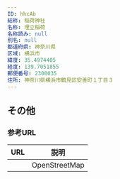 ```yaml
---
ID: hhcAb
総称: 稲荷神社
名称: 埋立稲荷
名称読み: null
別名: null
都道府県: 神奈川県
区域: 横浜市
緯度: 35.4974405
経度: 139.7051855
郵便番号: 2300035
住所: 神奈川県横浜市鶴見区安善町１丁目３
---
```


## その他

### 参考URL

| URL | 説明          |
| --- | ------------- |
|     | OpenStreetMap |
